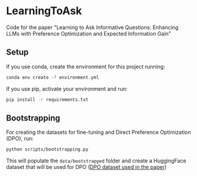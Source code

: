 # LearningToAsk
Code for the paper "Learning to Ask Informative Questions: Enhancing LLMs with Preference Optimization and Expected Information Gain"

## Setup

If you use conda, create the environment for this project running: 

   ```bash
   conda env create -f environment.yml
   ```

If you use pip, activate your environment and run: 

   ```bash
   pip install -r requirements.txt
   ```

## Bootstrapping 

For creating the datasets for fine-tuning and Direct Preference Optimization (DPO), run:

   ```bash
   python scripts/bootstrapping.py 
   ```
This will populate the ```data/bootstrapped``` folder and create a HuggingFace dataset that will be used for DPO ([DPO dataset used in the paper](https://huggingface.co/datasets/mazzaqq/LearningToAsk_DPO_contrast_sets))
